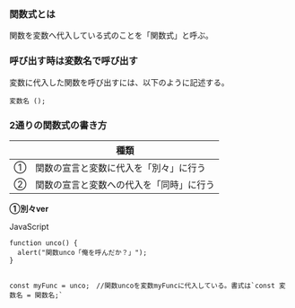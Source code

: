 ### 関数式とは

関数を変数へ代入している式のことを「関数式」と呼ぶ。

### 呼び出す時は変数名で呼び出す

変数に代入した関数を呼び出すには、以下のように記述する。

```
変数名 ();
```


### 2通りの関数式の書き方

||種類|
|-|-|
|①|関数の宣言と変数に代入を「別々」に行う|
|②|関数の宣言と変数への代入を「同時」に行う|

**①別々ver**

JavaScript
```
function unco() {
  alert("関数unco「俺を呼んだか？」");
}


const myFunc = unco;　//関数uncoを変数myFuncに代入している。書式は`const 変数名 = 関数名;`
```



